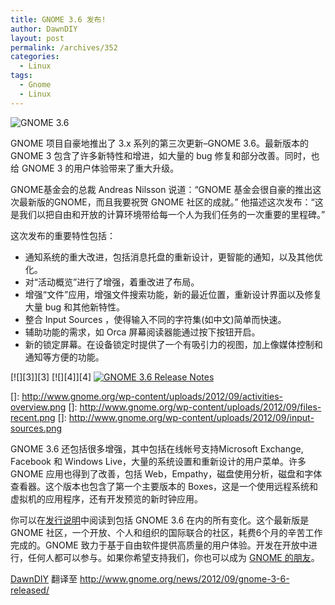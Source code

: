 ```yaml
---
title: GNOME 3.6 发布!
author: DawnDIY
layout: post
permalink: /archives/352
categories:
  - Linux
tags:
  - Gnome
  - Linux
---
```


![GNOME 3.6][1]

 [1]: http://www.gnome.org/wp-content/uploads/2012/09/gnome-3-6.png "gnome-3-6"

GNOME 项目自豪地推出了 3.x 系列的第三次更新–GNOME 3.6。最新版本的 GNOME 3 包含了许多新特性和增进，如大量的 bug 修复和部分改善。同时，也给 GNOME 3 的用户体验带来了重大升级。

GNOME基金会的总裁 Andreas Nilsson 说道：“GNOME 基金会很自豪的推出这次最新版的GNOME，而且我要祝贺 GNOME 社区的成就。” 他描述这次发布：“这是我们以把自由和开放的计算环境带给每一个人为我们任务的一次重要的里程碑。”

这次发布的重要特性包括：

*   通知系统的重大改进，包括消息托盘的重新设计，更智能的通知，以及其他优化。
*   对“活动概览”进行了增强，着重改进了布局。
*   增强“文件”应用，增强文件搜索功能，新的最近位置，重新设计界面以及修复大量 bug 和其他新特性。
*   整合 Input Sources ，使得输入不同的字符集(如中文)简单而快速。
*   辅助功能的需求，如 Orca 屏幕阅读器能通过按下按钮开启。
*   新的锁定屏幕。在设备锁定时提供了一个有吸引力的视图，加上像媒体控制和通知等方便的功能。



[![][3]][3] [![][4]][4] [![][5]][5]

 []: http://www.gnome.org/wp-content/uploads/2012/09/activities-overview.png
 []: http://www.gnome.org/wp-content/uploads/2012/09/files-recent.png
 []: http://www.gnome.org/wp-content/uploads/2012/09/input-sources.png

GNOME 3.6 还包括很多增强，其中包括在线帐号支持Microsoft Exchange, Facebook 和 Windows Live，大量的系统设置和重新设计的用户菜单。许多 GNOME 应用也得到了改善，包括 Web，Empathy，磁盘使用分析，磁盘和字体查看器。这个版本也包含了第一个主要版本的 Boxes，这是一个使用远程系统和虚拟机的应用程序，还有开发预览的新时钟应用。

你可以在[发行说明][5]中阅读到包括 GNOME 3.6 在内的所有变化。这个最新版是 GNOME 社区，一个开放、个人和组织的国际联合的社区，耗费6个月的辛苦工作完成的。GNOME 致力于基于自由软件提供高质量的用户体验。开发在开放中进行，任何人都可以参与。如果你希望支持我们，你也可以成为 [GNOME 的朋友][6]。

 [5]: http://library.gnome.org/misc/release-notes/3.6/index.html.en "GNOME 3.6 Release Notes"
 [6]: http://www.gnome.org/friends/ "Friends of GNOME"

[DawnDIY][7] 翻译至 http://www.gnome.org/news/2012/09/gnome-3-6-released/

 [7]: http://www.dawndiy.com
